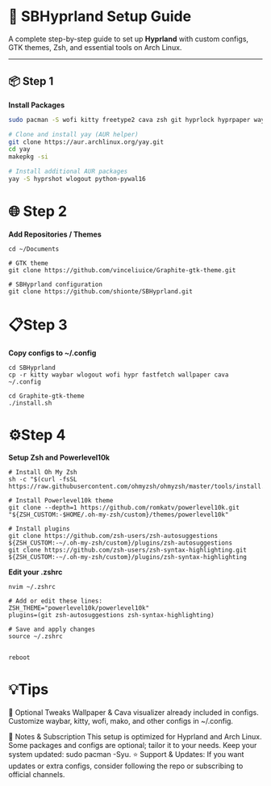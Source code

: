 # 🌌 SBHyprland Setup Guide

A complete step-by-step guide to set up **Hyprland** with custom configs, GTK themes, Zsh, and essential tools on Arch Linux.

---

## 📦 Step 1

**Install Packages**

```bash
sudo pacman -S wofi kitty freetype2 cava zsh git hyprlock hyprpaper waybar ttf-font-awesome otf-font-awesome ttf-jetbrains-mono obsidian pavucontrol feh ranger thunar meson nwg-look papirus-icon-theme fastfetch file powerline-fonts inetutils ttf-dejavu bluez bluez-utils blueman telegram-desktop vlc unimatrix

# Clone and install yay (AUR helper)
git clone https://aur.archlinux.org/yay.git
cd yay
makepkg -si

# Install additional AUR packages
yay -S hyprshot wlogout python-pywal16
```

# 🌐 Step 2

**Add Repositories / Themes**

```
cd ~/Documents

# GTK theme
git clone https://github.com/vinceliuice/Graphite-gtk-theme.git

# SBHyprland configuration
git clone https://github.com/shionte/SBHyprland.git

```

# 📋Step 3

**Copy configs to ~/.config**

```
cd SBHyprland
cp -r kitty waybar wlogout wofi hypr fastfetch wallpaper cava ~/.config

cd Graphite-gtk-theme
./install.sh
```



# ⚙️Step 4

**Setup Zsh and Powerlevel10k**

```
# Install Oh My Zsh
sh -c "$(curl -fsSL https://raw.githubusercontent.com/ohmyzsh/ohmyzsh/master/tools/install.sh)"

# Install Powerlevel10k theme
git clone --depth=1 https://github.com/romkatv/powerlevel10k.git "${ZSH_CUSTOM:-$HOME/.oh-my-zsh/custom}/themes/powerlevel10k"

# Install plugins
git clone https://github.com/zsh-users/zsh-autosuggestions ${ZSH_CUSTOM:-~/.oh-my-zsh/custom}/plugins/zsh-autosuggestions
git clone https://github.com/zsh-users/zsh-syntax-highlighting.git ${ZSH_CUSTOM:-~/.oh-my-zsh/custom}/plugins/zsh-syntax-highlighting
```

**Edit your .zshrc**
```
nvim ~/.zshrc

# Add or edit these lines:
ZSH_THEME="powerlevel10k/powerlevel10k"
plugins=(git zsh-autosuggestions zsh-syntax-highlighting)

# Save and apply changes
source ~/.zshrc


reboot
```

# 💡Tips
🎨 Optional Tweaks
Wallpaper & Cava visualizer already included in configs.
Customize waybar, kitty, wofi, mako, and other configs in ~/.config.

📝 Notes & Subscription
This setup is optimized for Hyprland and Arch Linux.
Some packages and configs are optional; tailor it to your needs.
Keep your system updated: sudo pacman -Syu.
⭐ Support & Updates: If you want updates or extra configs, consider following the repo or subscribing to official channels.

